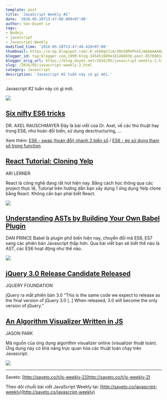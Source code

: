 ```yaml
---
template: post
title: 'JavaScript Weekly #2'
date: '2016-05-28T13:47:00.000+07:00'
author: Van-Duyet Le
tags:
- Nodejs
- javascript
- Javascript-Weekly
modified_time: '2016-05-28T13:47:48.428+07:00'
thumbnail: https://4.bp.blogspot.com/-K_vkG8qVJiA/V0k5ORhPhXI/AAAAAAAAWJQ/PR7wLT5sdfIGjSGb5SqJeFIevpWo2rbKwCK4B/s1600/javascript-weekly-2-duyetdev.png
blogger_id: tag:blogger.com,1999:blog-3454518094181460838.post-8576083275981773549
blogger_orig_url: https://blog.duyet.net/2016/05/javascript-weekly-2.html
slug: /2016/05/javascript-weekly-2.html
category: Javascript
description: 'Javascript #2 tuần này có gì mới.'
---
```


Javascript #2 tuần này có gì mới.

[![](https://4.bp.blogspot.com/-K_vkG8qVJiA/V0k5ORhPhXI/AAAAAAAAWJQ/PR7wLT5sdfIGjSGb5SqJeFIevpWo2rbKwCK4B/s1600/javascript-weekly-2-duyetdev.png)](https://blog.duyet.net/2016/05/javascript-weekly-2.html)

## [Six nifty ES6 tricks](http://saveto.co/LdRQ7M) ##
DR. AXEL RAUSCHMAYER
Đây là bài viết của Dr. Axel, về các thủ thuật hay trong ES6, như hoán đổi biến, sử dụng desctructuring, ...

Xem thêm: [ES6 - swap (hoán đổi) nhanh 2 biến số](https://blog.duyet.net/2016/05/es6-swap-via-destructuring.html#.V0k6NXV97CB) / [ES6 - ép sử dụng tham số trong function](https://blog.duyet.net/2016/05/es6-ep-su-dung-tham-so-trong-function.html#.V0k6KHV97CA)

## [React Tutorial: Cloning Yelp](http://saveto.co/wHMNCL) ##

ARI LERNER

React là công nghệ đang rất hot hiện nay. Bằng cách học thông qua các project thực tế, Tutorial trên hướng dẫn bạn xây dựng 1 ứng dụng Yelp clone bằng React. Không cần bạn phải biết React.

[![](https://4.bp.blogspot.com/-rkBefMDxkJU/V0k-k6IlILI/AAAAAAAAWJs/LMlK00pPdRY9ymMJT26xDoKNiROzWiW7wCK4B/s640/fullstackreact-yelp-clone-tutorial.png)](https://4.bp.blogspot.com/-rkBefMDxkJU/V0k-k6IlILI/AAAAAAAAWJs/LMlK00pPdRY9ymMJT26xDoKNiROzWiW7wCK4B/s1600/fullstackreact-yelp-clone-tutorial.png)

## [Understanding ASTs by Building Your Own Babel Plugin](http://saveto.co/Lirltu) ##
DAN PRINCE
Babel là plugin phổ biến hiện nay, chuyển đổi mã ES6, ES7 sang các phiên bản Javascript thấp hơn. Qua bài viết bạn sẽ biết thế nào là AST, các ES6 hoạt động như thế nào.

![](https://2.bp.blogspot.com/-eDvomub8slU/V0k-ZleMYBI/AAAAAAAAWJk/SPtRxM2eGHEJdys-WUErpNOMdJVhkkSjgCK4B/s320/babel-logo.png)

## [jQuery 3.0 Release Candidate Released](http://saveto.co/6qxqmw) ##

JQUERY FOUNDATION

jQuery ra mắt phiên bản 3.0 “This is the same code we expect to release as the final version of jQuery 3.0 [..] When released, 3.0 will become the only version of jQuery.”

## [An Algorithm Visualizer Written in JS](http://saveto.co/SdDrsx) ##

JASON PARK

Mã nguồn của ứng dụng algorithm visualizer online (visualizer thuật toán). Ứng dụng này có khả năng trực quan hóa các thuật toán chạy trên Javascript.

[![](https://1.bp.blogspot.com/-f38GpfB3uMk/V0k-GN1agjI/AAAAAAAAWJc/Ems964y9pY4Dh8yi0CMhhYCS_PmnmFuUQCLcB/s1600/687474703a2f2f692e67697068792e636f6d2f336f3645684a46677379536858364d48654d2e676966.gif)](https://1.bp.blogspot.com/-f38GpfB3uMk/V0k-GN1agjI/AAAAAAAAWJc/Ems964y9pY4Dh8yi0CMhhYCS_PmnmFuUQCLcB/s1600/687474703a2f2f692e67697068792e636f6d2f336f3645684a46677379536858364d48654d2e676966.gif)

--------------------

Saveto: [http://saveto.co/t/js-weekly-2](http://saveto.co/t/js-weekly-2)

Theo dõi chuỗi bài viết JavaScript Weekly tại: [http://saveto.co/javascript-weekly](http://saveto.co/javascript-weekly)

